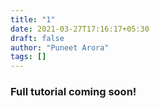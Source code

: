 ```yaml
---
title: "1"
date: 2021-03-27T17:16:17+05:30
draft: false
author: "Puneet Arora"
tags: []
---
```


### Full tutorial coming soon!
